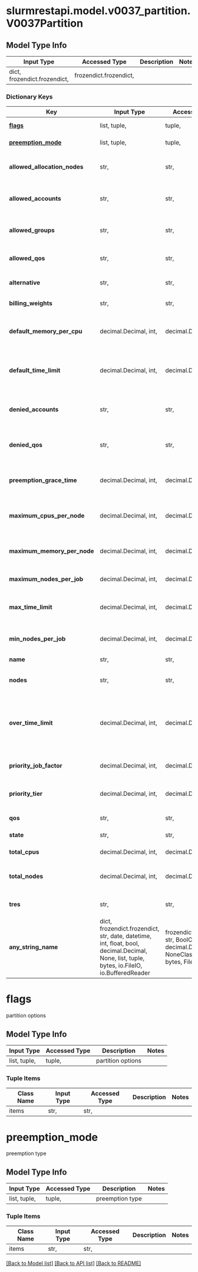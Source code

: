 # slurmrestapi.model.v0037_partition.V0037Partition

## Model Type Info
Input Type | Accessed Type | Description | Notes
------------ | ------------- | ------------- | -------------
dict, frozendict.frozendict,  | frozendict.frozendict,  |  | 

### Dictionary Keys
Key | Input Type | Accessed Type | Description | Notes
------------ | ------------- | ------------- | ------------- | -------------
**[flags](#flags)** | list, tuple,  | tuple,  | partition options | [optional] 
**[preemption_mode](#preemption_mode)** | list, tuple,  | tuple,  | preemption type | [optional] 
**allowed_allocation_nodes** | str,  | str,  | list names of allowed allocating nodes | [optional] 
**allowed_accounts** | str,  | str,  | comma delimited list of accounts | [optional] 
**allowed_groups** | str,  | str,  | comma delimited list of groups | [optional] 
**allowed_qos** | str,  | str,  | comma delimited list of qos | [optional] 
**alternative** | str,  | str,  | name of alternate partition | [optional] 
**billing_weights** | str,  | str,  | TRES billing weights | [optional] 
**default_memory_per_cpu** | decimal.Decimal, int,  | decimal.Decimal,  | default MB memory per allocated CPU | [optional] value must be a 64 bit integer
**default_time_limit** | decimal.Decimal, int,  | decimal.Decimal,  | default time limit (minutes) | [optional] value must be a 64 bit integer
**denied_accounts** | str,  | str,  | comma delimited list of denied accounts | [optional] 
**denied_qos** | str,  | str,  | comma delimited list of denied qos | [optional] 
**preemption_grace_time** | decimal.Decimal, int,  | decimal.Decimal,  | preemption grace time (seconds) | [optional] value must be a 64 bit integer
**maximum_cpus_per_node** | decimal.Decimal, int,  | decimal.Decimal,  | maximum allocated CPUs per node | [optional] 
**maximum_memory_per_node** | decimal.Decimal, int,  | decimal.Decimal,  | maximum memory per allocated CPU (MiB) | [optional] value must be a 64 bit integer
**maximum_nodes_per_job** | decimal.Decimal, int,  | decimal.Decimal,  | Max nodes per job | [optional] 
**max_time_limit** | decimal.Decimal, int,  | decimal.Decimal,  | Max time limit per job | [optional] value must be a 64 bit integer
**min_nodes_per_job** | decimal.Decimal, int,  | decimal.Decimal,  | Min number of nodes per job | [optional] 
**name** | str,  | str,  | Partition name | [optional] 
**nodes** | str,  | str,  | list names of nodes in partition | [optional] 
**over_time_limit** | decimal.Decimal, int,  | decimal.Decimal,  | job&#x27;s time limit can be exceeded by this number of minutes before cancellation | [optional] 
**priority_job_factor** | decimal.Decimal, int,  | decimal.Decimal,  | job priority weight factor | [optional] 
**priority_tier** | decimal.Decimal, int,  | decimal.Decimal,  | tier for scheduling and preemption | [optional] 
**qos** | str,  | str,  | partition QOS name | [optional] 
**state** | str,  | str,  | Partition state | [optional] 
**total_cpus** | decimal.Decimal, int,  | decimal.Decimal,  | Total cpus in partition | [optional] 
**total_nodes** | decimal.Decimal, int,  | decimal.Decimal,  | Total number of nodes in partition | [optional] 
**tres** | str,  | str,  | configured TRES in partition | [optional] 
**any_string_name** | dict, frozendict.frozendict, str, date, datetime, int, float, bool, decimal.Decimal, None, list, tuple, bytes, io.FileIO, io.BufferedReader | frozendict.frozendict, str, BoolClass, decimal.Decimal, NoneClass, tuple, bytes, FileIO | any string name can be used but the value must be the correct type | [optional]

# flags

partition options

## Model Type Info
Input Type | Accessed Type | Description | Notes
------------ | ------------- | ------------- | -------------
list, tuple,  | tuple,  | partition options | 

### Tuple Items
Class Name | Input Type | Accessed Type | Description | Notes
------------- | ------------- | ------------- | ------------- | -------------
items | str,  | str,  |  | 

# preemption_mode

preemption type

## Model Type Info
Input Type | Accessed Type | Description | Notes
------------ | ------------- | ------------- | -------------
list, tuple,  | tuple,  | preemption type | 

### Tuple Items
Class Name | Input Type | Accessed Type | Description | Notes
------------- | ------------- | ------------- | ------------- | -------------
items | str,  | str,  |  | 

[[Back to Model list]](../../README.md#documentation-for-models) [[Back to API list]](../../README.md#documentation-for-api-endpoints) [[Back to README]](../../README.md)

